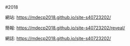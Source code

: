 #2018

網站: https://mdecp2018.github.io/site-s40723202/

簡報: https://mdecp2018.github.io/site-s40723202/reveal/

網誌: https://mdecp2018.github.io/site-s40723202/
